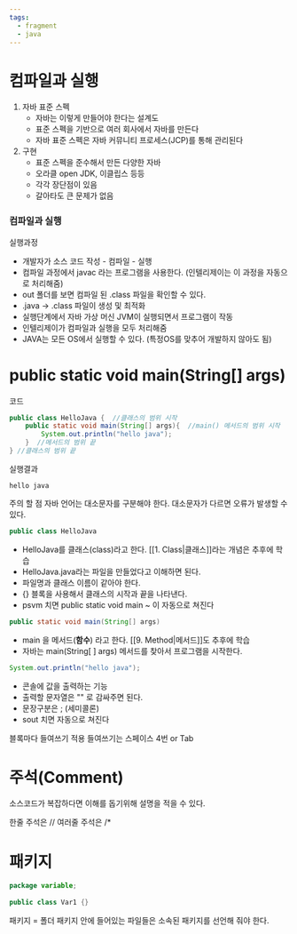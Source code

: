 ```yaml
---
tags:
  - fragment
  - java
---
```


# 컴파일과 실행

1. 자바 표준 스펙
	- 자바는 이렇게 만들어야 한다는 설계도
	- 표준 스펙을 기반으로 여러 회사에서 자바를 만든다
	- 자바 표준 스펙은 자바 커뮤니티 프로세스(JCP)를 통해 관리된다
2. 구현
	- 표준 스펙을 준수해서 만든 다양한 자바
	- 오라클 open JDK, 이클립스 등등
	- 각각 장단점이 있음
	- 갈아타도 큰 문제가 없음
### 컴파일과 실행 
실행과정
- 개발자가 소스 코드 작성 - 컴파일 - 실행
- 컴파일 과정에서  javac 라는 프로그램을 사용한다. (인텔리제이는 이 과정을 자동으로 처리해줌)
- out 폴더를 보면 컴파일 된 .class 파일을 확인할 수 있다.
- .java -> .class 파일이 생성 및 최적화
- 실행단계에서 자바 가상 머신 JVM이 실행되면서 프로그램이 작동
- 인텔리제이가 컴파일과 실행을 모두 처리해줌
- JAVA는 모든 OS에서 실행할 수 있다. (특정OS를 맞추어 개발하지 않아도 됨)


# public static void main(String[] args)
코드
~~~java
public class HelloJava {  //클래스의 범위 시작
    public static void main(String[] args){  //main() 메서드의 범위 시작  
        System.out.println("hello java");  
    }  //메서드의 범위 끝
} //클래스의 범위 끝
~~~
실행결과
~~~
hello java
~~~

주의 할 점
자바 언어는 대소문자를 구분해야 한다.
대소문자가 다르면 오류가 발생할 수 있다.

```java
public class HelloJava 
```
- HelloJava를 클래스(class)라고 한다. [[1. Class|클래스]]라는 개념은 추후에 학습 
- HelloJava.java라는 파일을 만들었다고 이해하면 된다.
- 파일명과 클래스 이름이 같아야 한다.
- {} 블록을 사용해서 클래스의 시작과 끝을 나타낸다.
- psvm 치면 public static void main ~ 이 자동으로 쳐진다

~~~java
public static void main(String[] args)
~~~
- main 을 메서드(**함수**) 라고 한다.  [[9. Method|메서드]]도 추후에 학습
- 자바는 main(String[ ] args) 메서드를 찾아서 프로그램을 시작한다.

~~~java
System.out.println("hello java");  
~~~
- 콘솔에 값을 출력하는 기능
-  출력할 문자열은 "" 로 감싸주면 된다.
- 문장구분은 ; (세미콜론)
- sout 치면 자동으로 쳐진다

블록마다 들여쓰기 적용
들여쓰기는 스페이스 4번 or Tab

# 주석(Comment)
소스코드가 복잡하다면 이해를 돕기위해 설명을 적을 수 있다.

한줄 주석은 //
여러줄 주석은 /*

# 패키지
~~~java
package variable;  
  
public class Var1 {}
~~~

패키지 = 폴더
패키지 안에 들어있는 파일들은 소속된 패키지를 선언해 줘야 한다. 
